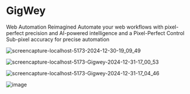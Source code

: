 # GigWey
Web Automation Reimagined Automate your web workflows with pixel-perfect precision and AI-powered intelligence and a Pixel-Perfect Control Sub-pixel accuracy for precise automation

![screencapture-localhost-5173-2024-12-30-19_09_49](https://github.com/user-attachments/assets/fcdbcf75-afea-434b-8d11-0943e52bf520)

![screencapture-localhost-5173-Gigwey-2024-12-31-17_00_53](https://github.com/user-attachments/assets/b10b1cfb-ee24-4f36-b3e6-28501b771148)

![screencapture-localhost-5173-Gigwey-2024-12-31-17_04_46](https://github.com/user-attachments/assets/10a3bd96-b648-4387-936c-5643610aec6e)


![image](https://github.com/user-attachments/assets/6f70d3d7-3182-41d4-883a-32ec1e8a2845)

